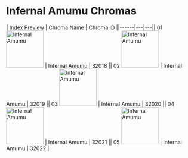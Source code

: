 # Infernal Amumu Chromas

| Index  Preview | Chroma Name | Chroma ID ||------|---|---|| 01  <img src='https://raw.communitydragon.org/latest/plugins/rcp-be-lol-game-data/global/default/v1/champion-chroma-images/32/32018.png' alt='Infernal Amumu' width='100'> | Infernal Amumu | 32018 || 02  <img src='https://raw.communitydragon.org/latest/plugins/rcp-be-lol-game-data/global/default/v1/champion-chroma-images/32/32019.png' alt='Infernal Amumu' width='100'> | Infernal Amumu | 32019 || 03  <img src='https://raw.communitydragon.org/latest/plugins/rcp-be-lol-game-data/global/default/v1/champion-chroma-images/32/32020.png' alt='Infernal Amumu' width='100'> | Infernal Amumu | 32020 || 04  <img src='https://raw.communitydragon.org/latest/plugins/rcp-be-lol-game-data/global/default/v1/champion-chroma-images/32/32021.png' alt='Infernal Amumu' width='100'> | Infernal Amumu | 32021 || 05  <img src='https://raw.communitydragon.org/latest/plugins/rcp-be-lol-game-data/global/default/v1/champion-chroma-images/32/32022.png' alt='Infernal Amumu' width='100'> | Infernal Amumu | 32022 |